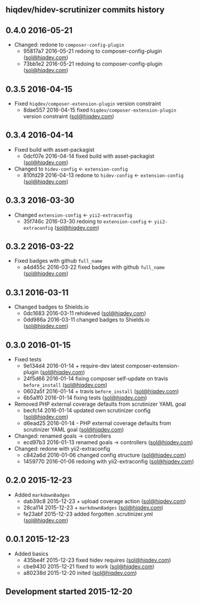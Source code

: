 hiqdev/hidev-scrutinizer commits history
----------------------------------------

## 0.4.0 2016-05-21

- Changed: redone to `composer-config-plugin`
    - 95817a7 2016-05-21 redoing to composer-config-plugin (sol@hiqdev.com)
    - 73bb1e2 2016-05-21 redoing to composer-config-plugin (sol@hiqdev.com)

## 0.3.5 2016-04-15

- Fixed `hiqdev/composer-extension-plugin` version constraint
    - 8dae557 2016-04-15 fixed `hiqdev/composer-extension-plugin` version constraint (sol@hiqdev.com)

## 0.3.4 2016-04-14

- Fixed build with asset-packagist
    - 0dcf07e 2016-04-14 fixed build with asset-packagist (sol@hiqdev.com)
- Changed to `hidev-config` <- `extension-config`
    - 810fd29 2016-04-13 redone to `hidev-config` <- `extension-config` (sol@hiqdev.com)

## 0.3.3 2016-03-30

- Changed `extension-config` <- `yii2-extraconfig`
    - 35f746c 2016-03-30 redoing to `extension-config` <- `yii2-extraconfig` (sol@hiqdev.com)

## 0.3.2 2016-03-22

- Fixed badges with github `full_name`
    - a4d455c 2016-03-22 fixed badges with github `full_name` (sol@hiqdev.com)

## 0.3.1 2016-03-11

- Changed badges to Shields.io
    - 0dc1683 2016-03-11 rehideved (sol@hiqdev.com)
    - 0dd986a 2016-03-11 changed badges to Shields.io (sol@hiqdev.com)

## 0.3.0 2016-01-15

- Fixed tests
    - 9e134d4 2016-01-14 + require-dev latest composer-extension-plugin (sol@hiqdev.com)
    - 24f5d66 2016-01-14 fixing composer self-update on travis `before_install` (sol@hiqdev.com)
    - 0602a5f 2016-01-14 + travis `before_install` (sol@hiqdev.com)
    - 6b5a1f0 2016-01-14 fixing tests (sol@hiqdev.com)
- Removed PHP external coverage defaults from scrutinizer YAML goal
    - becfc14 2016-01-14 updated own scrutinizer config (sol@hiqdev.com)
    - d6ead25 2016-01-14 - PHP external coverage defaults from scrutinizer YAML goal (sol@hiqdev.com)
- Changed: renamed goals -> controllers
    - ecd97b3 2016-01-13 renamed goals -> controllers (sol@hiqdev.com)
- Changed: redone with yii2-extraconfig
    - c842a6d 2016-01-06 changed config structure (sol@hiqdev.com)
    - 1459770 2016-01-06 redoing with yii2-extraconfig (sol@hiqdev.com)

## 0.2.0 2015-12-23

- Added `markdownBadges`
    - dab39c8 2015-12-23 + upload coverage action (sol@hiqdev.com)
    - 28ca114 2015-12-23 + `markdownBadges` (sol@hiqdev.com)
    - fe23abf 2015-12-23 added forgotten .scrutinizer.yml (sol@hiqdev.com)

## 0.0.1 2015-12-23

- Added basics
    - 435be4f 2015-12-23 fixed hidev requires (sol@hiqdev.com)
    - cbe9430 2015-12-21 fixed to work (sol@hiqdev.com)
    - a80238d 2015-12-20 inited (sol@hiqdev.com)

## Development started 2015-12-20

